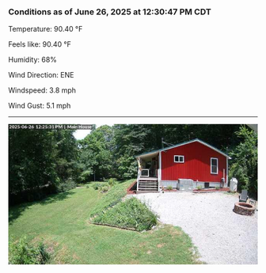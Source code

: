 ### Conditions as of June 26, 2025 at 12:30:47 PM CDT 

Temperature: 90.40 &deg;F

Feels like: 90.40 &deg;F

Humidity: 68%

Wind Direction: ENE

Windspeed: 3.8 mph

Wind Gust: 5.1 mph

---

<img src="./images/latest.jpeg"/>

